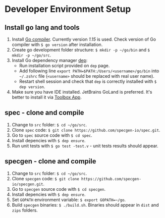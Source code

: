 Developer Environment Setup
===========================

Install go lang and tools
-------------------------
1. Install [Go compiler](https://golang.org/dl/). Currently version *1.15* is used. Check version of Go compiler with `$ go version` after installation.
2. Create go development folder structure: `$ mkdir -p ~/go/bin` and `$ mkdir -p ~/go/src`.
3. Install Go dependency manager [dep](https://golang.github.io/dep/docs/installation.html):
    -  Run installation script provided on `dep` page.
    -  Add following line `export PATH=$PATH:/Users/<username>/go/bin` into `~/.zshrc` file (`<username>` should be replaced with real user name).
    -  Restart shell session and check that `dep` is correctly installed with `$ dep version`.
4. Make sure you have IDE installed. JetBrains GoLand is preferred. It's better to install it via [Toolbox App](https://www.jetbrains.com/toolbox-app/).

spec - clone and compile
------------------------
1. Change to `src` folder: `$ cd ~/go/src`.
2. Clone `spec` code: `$ git clone https://github.com/specgen-io/spec.git`.
3. Go to `spec` source code with `$ cd spec`.
4. Install depencies with `$ dep ensure`.
5. Run unit tests with `$ go test -test.v` - unit tests results should appear.

specgen - clone and compile
---------------------------
1. Change to `src` folder: `$ cd ~/go/src`.
2. Clone `specgen` code: `$ git clone https://github.com/specgen-io/specgen.git`.
3. Go to `specgen` source code with `$ cd specgen`.
4. Install depencies with `$ dep ensure`.
5. Set `GOPATH` environment variable: `$ export GOPATH=~/go`.
6. Build `specgen` binaries: `$ ./build.sh`. Binaries should appear in `dist` and `zips` folders.
